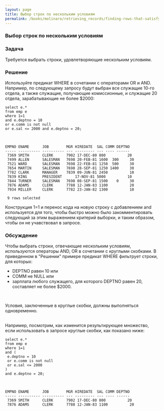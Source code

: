 ```yaml
---
layout: page
title: Выбор строк по нескольким условиям
permalink: /books/molinaro/retrieving_records/finding-rows-that-satisfy-multiple-conditions/
---
```



### Выбор строк по нескольким условиям



<h3>Задача</h3>

Требуется выбрать строки, удовлетворяющие нескольким условиям.

<h3>Решение</h3>

Используйте предикат WHERE в сочетании с операторами OR и AND.
Например, по следующему запросу будут выбран все служащие 10-го отдела, а также служащие, получающие комиссионные, и служащие 20 отдела, зарабатывающие не более $2000:


    select e.*
    from emp e
    where 1=1
    and e.deptno = 10
    or e.comm is not null
    or e.sal <= 2000 and e.deptno = 20;



<br/>

    EMPNO ENAME      JOB        MGR HIREDATE  SAL COMM DEPTNO
    ----- ---------- ---------- --- --------- --- ---- ------
     7369 SMITH      CLERK      7902 17-DEC-80 800          20
     7499 ALLEN      SALESMAN   7698 20-FEB-81 1600  300     30
     7521 WARD       SALESMAN   7698 22-FEB-81 1250  500     30
     7654 MARTIN     SALESMAN   7698 28-SEP-81 1250 1400     30
     7782 CLARK      MANAGER    7839 09-JUN-81 2450          10
     7839 KING       PRESIDENT      17-NOV-81 5000          10
     7844 TURNER     SALESMAN   7698 08-SEP-81 1500    0     30
     7876 ADAMS      CLERK      7788 12-JAN-83 1100          20
     7934 MILLER     CLERK      7782 23-JAN-82 1300          10

     9 rows selected


Конструкция 1=1 и перенос кода на новую строку с добавлением and используется для того, чтобы быстро можно было закомментировать
следующий за этим выражением критерий выборки, и таким образом, чтобы он не учавствовал в запросе.

<h3>Обсуждение</h3>

Чтобы выбрать строки, отвечающие нескольким условиям, используются операторы AND, OR в сочетании с круглыми скобками. В приведенном в "Решении" примере предикат WHERE фильтрует строки, для которых:



<ul>
<li>DEPTNO равен 10 или</li>
<li>COMM не NULL или </li>
<li>зарплата любого служащего, для которого DEPTNO равен 20, составляет не более $2000.</li>
</ul>

<br/>

Условия, заключенные в круглые скобки, должны выполняться одновременно.

<br/>
Например, посмотрим, как изменится результирующее множество, если использовать в запросе круглые скобки, как показано ниже:


    select e.*
    from emp e
    where 1=1
    and (
     e.deptno = 10
     or e.comm is not null
     or e.sal <= 2000
    )
    and e.deptno = 20;


<br/>

    EMPNO ENAME      JOB        MGR HIREDATE  SAL COMM DEPTNO
    ----- ---------- ---------- --- --------- --- ---- ------
     7369 SMITH      CLERK      7902 17-DEC-80 800          20
     7876 ADAMS      CLERK      7788 12-JAN-83 1100          20
